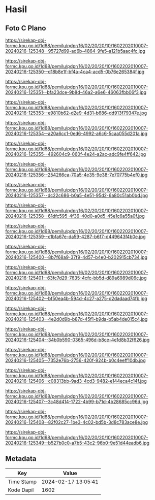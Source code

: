 # Hasil

## Foto C Plano

https://sirekap-obj-formc.kpu.go.id/1d68/pemilu/pdpr/16/02/20/20/10/1602202010007-20240216-125348--95727d99-ad6b-4864-9fe5-a121b5aac4fc.jpg

https://sirekap-obj-formc.kpu.go.id/1d68/pemilu/pdpr/16/02/20/20/10/1602202010007-20240216-125350--d18b8e1f-bf4a-4ca4-acd5-0b76e265384f.jpg

https://sirekap-obj-formc.kpu.go.id/1d68/pemilu/pdpr/16/02/20/20/10/1602202010007-20240216-125351--bfa23dce-9b8d-46a2-a6e6-46063fbb06f3.jpg

https://sirekap-obj-formc.kpu.go.id/1d68/pemilu/pdpr/16/02/20/20/10/1602202010007-20240216-125353--e9810b62-d2e9-4d31-b686-dd913f79347e.jpg

https://sirekap-obj-formc.kpu.go.id/1d68/pemilu/pdpr/16/02/20/20/10/1602202010007-20240216-125354--a20a6cc1-0ed6-4992-a6c6-5caa055d201a.jpg

https://sirekap-obj-formc.kpu.go.id/1d68/pemilu/pdpr/16/02/20/20/10/1602202010007-20240216-125355--492604c9-060f-4e24-a2ac-adc9fe4ff642.jpg

https://sirekap-obj-formc.kpu.go.id/1d68/pemilu/pdpr/16/02/20/20/10/1602202010007-20240216-125356--254266ca-70a5-4e35-9e38-7e70775b4ef0.jpg

https://sirekap-obj-formc.kpu.go.id/1d68/pemilu/pdpr/16/02/20/20/10/1602202010007-20240216-125357--dc22c686-b0a5-4e51-95d2-6a80c51ab0bd.jpg

https://sirekap-obj-formc.kpu.go.id/1d68/pemilu/pdpr/16/02/20/20/10/1602202010007-20240216-125358--61dfc595-4f36-40d0-a0d5-45e1c6a55a0f.jpg

https://sirekap-obj-formc.kpu.go.id/1d68/pemilu/pdpr/16/02/20/20/10/1602202010007-20240216-125359--c1bfa67e-da59-4287-b6f7-d449643f4b0e.jpg

https://sirekap-obj-formc.kpu.go.id/1d68/pemilu/pdpr/16/02/20/20/10/1602202010007-20240216-125400--8b7f68a9-37f9-4d57-b4e0-b202915cb734.jpg

https://sirekap-obj-formc.kpu.go.id/1d68/pemilu/pdpr/16/02/20/20/10/1602202010007-20240216-125401--63fc7d29-7635-4cfc-bb5d-d89a6989d06c.jpg

https://sirekap-obj-formc.kpu.go.id/1d68/pemilu/pdpr/16/02/20/20/10/1602202010007-20240216-125402--bf50ea4b-594d-4c27-a275-d2dadaad74fb.jpg

https://sirekap-obj-formc.kpu.go.id/1d68/pemilu/pdpr/16/02/20/20/10/1602202010007-20240216-125403--4e2d0d9b-b87d-45f1-b9da-b5ab4de015c4.jpg

https://sirekap-obj-formc.kpu.go.id/1d68/pemilu/pdpr/16/02/20/20/10/1602202010007-20240216-125404--34b0b590-0365-496d-b8ce-4e1d8b32f626.jpg

https://sirekap-obj-formc.kpu.go.id/1d68/pemilu/pdpr/16/02/20/20/10/1602202010007-20240216-125405--7352e76b-2756-420f-924b-b0c4eeff10db.jpg

https://sirekap-obj-formc.kpu.go.id/1d68/pemilu/pdpr/16/02/20/20/10/1602202010007-20240216-125406--c08313bb-9ad3-4cd3-9482-e144eca4c14f.jpg

https://sirekap-obj-formc.kpu.go.id/1d68/pemilu/pdpr/16/02/20/20/10/1602202010007-20240216-125407--3c48d414-1722-4b99-b71d-4b28685cc96d.jpg

https://sirekap-obj-formc.kpu.go.id/1d68/pemilu/pdpr/16/02/20/20/10/1602202010007-20240216-125408--82f02c27-1be3-4c02-bd5b-3d8c783ace8e.jpg

https://sirekap-obj-formc.kpu.go.id/1d68/pemilu/pdpr/16/02/20/20/10/1602202010007-20240216-125349--b527b0c0-a7b5-43c2-96b0-9e51d44eadb6.jpg


## Metadata

| Key        | Value               |
| ---------- | ------------------- |
| Time Stamp | 2024-02-17 13:05:41 |
| Kode Dapil | 1602                |



